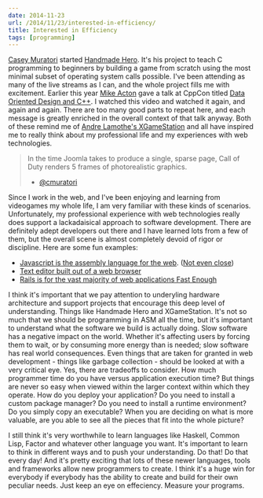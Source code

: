 ```yaml
---
date: 2014-11-23
url: /2014/11/23/interested-in-efficiency/
title: Interested in Efficiency
tags: [programming]
---
```


  [Casey Muratori](http://mollyrocket.com/casey/about.html) started [Handmade Hero](http://handmadehero.org/).  It's his project to teach C programming to beginners by building a game from scratch using the most minimal subset of operating system calls possible.  I've been attending as many of the live streams as I can, and the whole project fills me with excitement.  Earlier this year [Mike Acton](https://twitter.com/mike_acton) gave a talk at CppCon titled [Data Oriented Design and C++](https://www.youtube.com/watch?v=rX0ItVEVjHc). I watched this video and watched it again, and again and again.  There are too many good parts to repeat here, and each message is greatly enriched in the overall context of that talk anyway.  Both of these remind me of [Andre Lamothe's XGameStation](http://www.xgamestation.com/about_xgamestation.php) and all have inspired me to really think about my professional life and my experiences with web technologies.

  > In the time Joomla takes to produce a single, sparse page, Call of Duty renders 5 frames of photorealistic graphics.
  > - [@cmuratori](https://twitter.com/cmuratori/status/536675456087359489)

  Since I work in the web, and I've been enjoying and learning from videogames my whole life, I am very familiar with these kinds of scenarios.  Unfortunately, my professional experience with web technologies really does support a lackadaisical approach to software development. There are definitely adept developers out there and I have learned lots from a few of them, but the overall scene is almost completely devoid of rigor or discipline. Here are some fun examples:

  - [Javascript is the assembly language for the web](http://www.hanselman.com/blog/JavaScriptIsAssemblyLanguageForTheWebSematicMarkupIsDeadCleanVsMachinecodedHTML.aspx). ([Not even close](http://benchmarksgame.alioth.debian.org/u32/benchmark.php?test=all&lang=v8&lang2=gcc&data=u32))
  - [Text editor built out of a web browser](https://atom.io/)
  - [Rails is for the vast majority of web applications Fast Enough](http://www.joelonsoftware.com/items/2006/09/12.html)

  I think it's important that we pay attention to underyling hardware architecture and support projects that encourage this deep level of understanding.  Things like Handmade Hero and XGameStation.  It's not so much that we should be programming in ASM all the time, but it's important to understand what the software we build is actually doing.  Slow software has a negative impact on the world.  Whether it's affecting users by forcing them to wait, or by consuming more energy than is needed; slow software has real world consequences.  Even things that are taken for granted in web development - things like garbage collection - should be looked at with a very critical eye.  Yes, there are tradeoffs to consider. How much programmer time do you have versus application execution time?  But things are never so easy when viewed within the larger context within which they operate.  How do you deploy your application?  Do you need to install a custom package manager?  Do you need to install a runtime environment?  Do you simply copy an executable?  When you are deciding on what is more valuable, are you able to see all the pieces that fit into the whole picture?

  I still think it's very worthwhile to learn languages like Haskell, Common Lisp, Factor and whatever other language you want.  It's important to learn to think in different ways and to push your understanding.  Do that!  Do that every day!  And it's pretty exciting that lots of these newer languages, tools and frameworks allow new programmers to create. I think it's a huge win for everybody if everybody has the ability to create and build for their own peculiar needs.  Just keep an eye on effeciency. Measure your programs.
